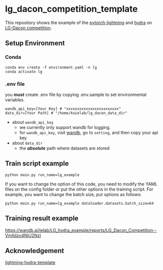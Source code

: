 # lg_dacon_competition_template


This repository shows the example of the [pytorch-lightning](https://www.pytorchlightning.ai/) and [hydra](https://hydra.cc/) on [LG-Dacon competition](https://dacon.io/competitions/official/235746/overview/description). 

## Setup Environment

### Conda

```
conda env create -f environment.yaml -n lg
conda activate lg
```

### .env file

you ***must*** create .env file by copying .env.sample to set environmental variables.

```
wandb_api_key=[Your Key] # "xxxxxxxxxxxxxxxxxxxxxxxx"
data_dir=[Your Path] # "/home/kuielab/lg_dacon_data_dir"
```

- about ```wandb_api_key```
   - we currently only support wandb for logging.
   - for ```wandb_api_key```, visit [wandb](https://wandb.ai/site), go to ```setting```, and then copy your api key
- about ```data_dir```
   - the ***absolute*** path where datasets are stored

## Train script example

```
python main.py run_name=lg_example 
```

If you want to change the option of this code, you need to modify the YAML files on the config folder or put the other options in the training script. 
For example, you want to change the batch size, put options as follows:

```
python main.py run_name=lg_example dataloader.datasets.batch_size=64
```

## Training result example

https://wandb.ai/ielab/LG_hydra_example/reports/LG_Dacon_Competition--Vmlldzo4NjU2NzI

## Acknowledgement

[lightning-hydra-template](https://github.com/ashleve/lightning-hydra-template)
